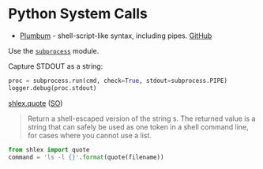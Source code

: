 # Python System Calls

* [Plumbum](https://plumbum.readthedocs.io/en/latest/) - shell-script-like syntax, including pipes.  [GitHub](https://github.com/tomerfiliba/plumbum)

Use the [`subprocess`](https://docs.python.org/3/library/subprocess.html#module-subprocess) module.

Capture STDOUT as a string:

```python
proc = subprocess.run(cmd, check=True, stdout=subprocess.PIPE)
logger.debug(proc.stdout)
```

[shlex.quote](https://docs.python.org/3/library/shlex.html#shlex.quote) ([SO](https://stackoverflow.com/a/847800/125246))

> Return a shell-escaped version of the string s. The returned value is a string that can safely be used as one token in a shell command line, for cases where you cannot use a list.

```python
from shlex import quote
command = 'ls -l {}'.format(quote(filename))
```